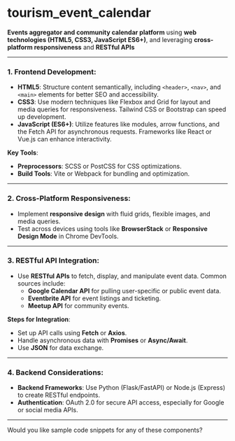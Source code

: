 # tourism_event_calendar
 **Events aggregator and community calendar platform** using **web technologies (HTML5, CSS3, JavaScript ES6+)**, and leveraging **cross-platform responsiveness** and **RESTful APIs**

---

### **1. Frontend Development:**
   - **HTML5**: Structure content semantically, including `<header>`, `<nav>`, and `<main>` elements for better SEO and accessibility.
   - **CSS3**: Use modern techniques like Flexbox and Grid for layout and media queries for responsiveness. Tailwind CSS or Bootstrap can speed up development.
   - **JavaScript (ES6+)**: Utilize features like modules, arrow functions, and the Fetch API for asynchronous requests. Frameworks like React or Vue.js can enhance interactivity.

   **Key Tools**:  
   - **Preprocessors**: SCSS or PostCSS for CSS optimizations.
   - **Build Tools**: Vite or Webpack for bundling and optimization.

---

### **2. Cross-Platform Responsiveness:**
   - Implement **responsive design** with fluid grids, flexible images, and media queries.
   - Test across devices using tools like **BrowserStack** or **Responsive Design Mode** in Chrome DevTools.

---

### **3. RESTful API Integration:**
   - Use **RESTful APIs** to fetch, display, and manipulate event data. Common sources include:
     - **Google Calendar API** for pulling user-specific or public event data.
     - **Eventbrite API** for event listings and ticketing.
     - **Meetup API** for community events.

   **Steps for Integration**:
   - Set up API calls using **Fetch** or **Axios**.
   - Handle asynchronous data with **Promises** or **Async/Await**.
   - Use **JSON** for data exchange.

---

### **4. Backend Considerations:**
   - **Backend Frameworks**: Use Python (Flask/FastAPI) or Node.js (Express) to create RESTful endpoints.
   - **Authentication**: OAuth 2.0 for secure API access, especially for Google or social media APIs.

---

Would you like sample code snippets for any of these components?
